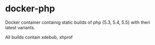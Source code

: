docker-php
==========

Docker container containig static builds of php {5.3, 5.4, 5.5} with theri latest variants.

All builds contain xdebub, xhprof
